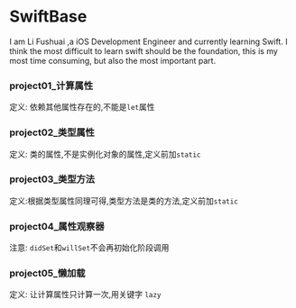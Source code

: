 ﻿# SwiftBase
I am Li Fushuai ,a iOS Development Engineer and currently learning Swift.
I think the most difficult to learn swift should be the foundation, this is my most time consuming, but also the most important part.

### project01_计算属性
定义: 依赖其他属性存在的,不能是`let`属性

### project02_类型属性
定义: 类的属性,不是实例化对象的属性,定义前加`static`

### project03_类型方法
定义:根据类型属性同理可得,类型方法是类的方法,定义前加`static`

### project04_属性观察器
注意: `didSet`和`willSet`不会再初始化阶段调用

### project05_懒加载
定义: 让计算属性只计算一次,用关键字 `lazy`